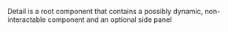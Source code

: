 Detail is a root component that contains a possibly dynamic, non-interactable <Content/> component and an optional side panel